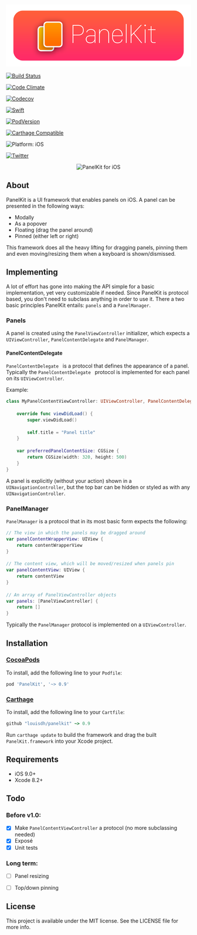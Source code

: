 <p align="center">
<img src="readme-resources/hero.png" style="max-height: 300px;" alt="PanelKit for iOS">
</p>

<p align="center">

<a href="https://travis-ci.org/louisdh/panelkit"><img src="https://travis-ci.org/louisdh/panelkit.svg?branch=master" style="max-height: 300px;" alt="Build Status"/></a>

<a href="https://codeclimate.com/github/louisdh/panelkit"><img src="https://codeclimate.com/github/louisdh/panelkit/badges/gpa.svg" style="max-height: 300px;" alt="Code Climate"/></a>

<a href="https://codecov.io/gh/louisdh/panelkit">
  <img src="https://codecov.io/gh/louisdh/panelkit/branch/master/graph/badge.svg" alt="Codecov"/></a>

<br>

<a href="https://developer.apple.com/swift/"><img src="https://img.shields.io/badge/Swift-3.0.2-orange.svg?style=flat" style="max-height: 300px;" alt="Swift"/></a>

<a href="https://cocoapods.org/pods/PanelKit"><img src="https://img.shields.io/cocoapods/v/PanelKit.svg" style="max-height: 300px;" alt="PodVersion"/></a>

<a href="https://github.com/Carthage/Carthage"><img src="https://img.shields.io/badge/Carthage-compatible-4BC51D.svg?style=flat" style="max-height: 300px;" alt="Carthage Compatible"/></a>

<img src="https://img.shields.io/badge/platform-iOS-lightgrey.svg" style="max-height: 300px;" alt="Platform: iOS">

<a href="http://twitter.com/LouisDhauwe"><img src="https://img.shields.io/badge/Twitter-@LouisDhauwe-blue.svg?style=flat" style="max-height: 300px;" alt="Twitter"/></a>

</p>

<p align="center">
<img src="readme-resources/example.gif" style="max-height: 4480px;" alt="PanelKit for iOS">
</p>

## About
PanelKit is a UI framework that enables panels on iOS. A panel can be presented in the following ways:

* Modally
* As a popover
* Floating (drag the panel around)
* Pinned (either left or right)


This framework does all the heavy lifting for dragging panels, pinning them and even moving/resizing them when a keyboard is shown/dismissed.


## Implementing
A lot of effort has gone into making the API simple for a basic implementation, yet very customizable if needed. Since PanelKit is protocol based, you don't need to subclass anything in order to use it. There a two basic principles PanelKit entails: ```panels``` and a ```PanelManager```.

### Panels
A panel is created using the ```PanelViewController``` initializer, which expects a ```UIViewController```, ```PanelContentDelegate``` and ```PanelManager```.

#### PanelContentDelegate
```PanelContentDelegate ``` is a protocol that defines the appearance of a panel. Typically the ```PanelContentDelegate ``` protocol is implemented for each panel on its ```UIViewController```.


Example:

```swift
class MyPanelContentViewController: UIViewController, PanelContentDelegate {
    
    override func viewDidLoad() {
        super.viewDidLoad()
        
        self.title = "Panel title"	
    }
    
    var preferredPanelContentSize: CGSize {
        return CGSize(width: 320, height: 500)
    }	
}
```  

A panel is explicitly (without your action) shown in a ```UINavigationController```, but the top bar can be hidden or styled as with any ```UINavigationController```.


### PanelManager
```PanelManager``` is a protocol that in its most basic form expects the following:

```swift
// The view in which the panels may be dragged around
var panelContentWrapperView: UIView {
    return contentWrapperView
}

// The content view, which will be moved/resized when panels pin
var panelContentView: UIView {
    return contentView
}

// An array of PanelViewController objects
var panels: [PanelViewController] {
    return []
}
``` 

Typically the ```PanelManager``` protocol is implemented on a ```UIViewController```.

## Installation

### [CocoaPods](http://cocoapods.org)

To install, add the following line to your ```Podfile```:

```ruby
pod 'PanelKit', '~> 0.9'
```

### [Carthage](https://github.com/Carthage/Carthage)
To install, add the following line to your ```Cartfile```:

```ruby
github "louisdh/panelkit" ~> 0.9
```
Run ```carthage update``` to build the framework and drag the built ```PanelKit.framework``` into your Xcode project.



## Requirements

* iOS 9.0+
* Xcode 8.2+

## Todo 
### Before v1.0:
- [x] Make ```PanelContentViewController``` a protocol (no more subclassing needed)
- [x] Exposé
- [x] Unit tests

### Long term:
- [ ] Panel resizing
- [ ] Top/down pinning


## License

This project is available under the MIT license. See the LICENSE file for more info.
